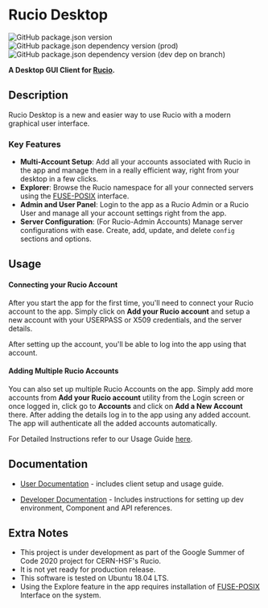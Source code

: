 # Rucio Desktop
![GitHub package.json version](https://img.shields.io/github/package-json/v/rucio/desktop?style=flat-square)
![GitHub package.json dependency version (prod)](https://img.shields.io/github/package-json/dependency-version/rucio/desktop/react?style=flat-square)
![GitHub package.json dependency version (dev dep on branch)](https://img.shields.io/github/package-json/dependency-version/rucio/desktop/dev/electron?style=flat-square)

**A Desktop GUI Client for [Rucio](https://github.com/rucio/rucio).**

## Description

Rucio Desktop is a new and easier way to use Rucio with a modern graphical user interface.

### Key Features
* **Multi-Account Setup**: Add all your accounts associated with Rucio in the app and manage them in a really efficient way, right from your desktop in a few clicks.
* **Explorer**: Browse the Rucio namespace for all your connected servers using the [FUSE-POSIX](https://github.com/rucio/fuse-posix) interface.
* **Admin and User Panel**: Login to the app as a Rucio Admin or a Rucio User and manage all your account settings right from the app.
* **Server Configuration**: (For Rucio-Admin Accounts) Manage server configurations with ease.
Create, add, update, and delete `config` sections and options.

## Usage

#### Connecting your Rucio Account

After you start the app for the first time, you'll need to connect your Rucio account to the app.
Simply click on __Add your Rucio account__ and setup a new account with your USERPASS or X509 credentials, and the server details.

After setting up the account, you'll be able to log into the app using that account.

#### Adding Multiple Rucio Accounts

You can also set up multiple Rucio Accounts on the app. 
Simply add more accounts from __Add your Rucio account__ utility from the Login screen or once logged in, click go to **Accounts** and click on **Add a New Account** there.
After adding the details log in to the app using any added account. 
The app will authenticate all the added accounts automatically.

For Detailed Instructions refer to our Usage Guide [here](https://github.com/viveknigam3003/rocinante/blob/master/docs/README.md).

## Documentation

* [User Documentation](https://github.com/viveknigam3003/rocinante/tree/master/docs) - includes client setup and usage guide.

* [Developer Documentation](https://github.com/viveknigam3003/rocinante/tree/master/docs/dev) - Includes instructions for setting up dev environment, Component and API references.

## Extra Notes

* This project is under development as part of the Google Summer of Code 2020 project for CERN-HSF's Rucio.
* It is not yet ready for production release.
* This software is tested on Ubuntu 18.04 LTS.
* Using the Explore feature in the app requires installation of [FUSE-POSIX](https://github.com/rucio/fuse-posix) Interface on the system.
